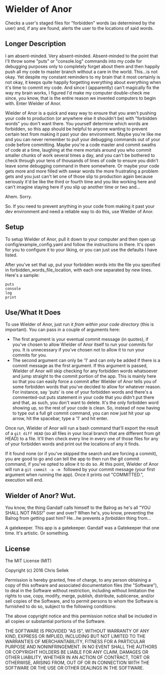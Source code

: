 # Wielder of Anor
Checks a user's staged files for "forbidden" words (as determined by the user)
and, if any are found, alerts the user to the locations of said words.

## Longer Description
I am absent-minded. Very absent-minded. Absent-minded to the point that I'll
throw some "puts" or "console.log" commands into my code for debugging purposes
only to completely forget about them and then happily push all my code to
master branch without a care in the world. This...is not okay. Yet despite my
constant reminders to my brain that it most certainly is not okay, it keeps
quite happily forgetting everything about everything when it's time to commit
my code. And since I (apparently) can't magically fix the way my brain works, I
figured I'd make my computer double-check me since, you know, that is the entire
reason we invented computers to begin with. Enter Wielder of Anor.

Wielder of Anor is a quick and easy way to ensure that you aren't pushing your
code to production (or anywhere else it shouldn't be) with "forbidden words" you
don't want there. You yourself determine which words are forbidden, so this app
should be helpful to anyone wanting to prevent certain text from making it past
your dev environment. Maybe you're like me and you can never remember to pull
your debugging commands out of your code before committing. Maybe you're a code
master and commit swaths of code at a time, laughing at the mere mortals around
you who commit smaller chunks of work several times a day, and you can't be
bothered to check through your tens of thousands of lines of code to ensure you
didn't leave some debugging command in there somewhere. Or maybe your code gets
more and more filled with swear words the more frustrating a problem gets and
you just can't let one of those slip to production again because seriously it'd
be like the third or fourth time and you like working here and can't imagine
staying here if you slip up another time or two and...

Ahem. Sorry.

So. If you need to prevent anything in your code from making it past your dev
environment and need a reliable way to do this, use Wielder of Anor.

## Setup
To setup Wielder of Anor, pull it down to your computer and then open up
config/example_config.yaml and follow the instructions in there. It's open for
you to configure it to your liking, or you can just use the defaults I have
listed.

After you've set that up, put your forbidden words into the file you specified
in forbidden_words_file_location, with each one separated by new lines. Here's
a sample:

```
puts
console
log
print
```

## Use/What It Does
To use Wielder of Anor, just run it *from within your code directory* (this is
important). You can pass in a couple of arguments here:

* The first argument is your eventual commit message (in quotes), if you've
  chosen to allow Wielder of Anor itself to run your commits for you. It is
  unnecessary if you've chosen not to allow it to run your commits for you.
* The second argument can only be '1' and can only be added if there is a commit
  message as the first argument. If this argument is passed, Wielder of Anor
  will skip checking for any forbidden words whatsoever and jump straight to the
  commit portion of the app. This is mainly here so that you can easily force a
  commit after Wielder of Anor tells you of some forbidden words that you've
  decided to allow for whatever reason. For instance, say 'puts' is one of your
  forbidden words and there's a commented-out puts statement in your code
  that you didn't put there and that, as such, you don't want to delete. It's
  the only forbidden word showing up, so the rest of your code is clean. So,
  instead of now having to type out a full git commit command, you can now just
  hit your up arrow, hit the spacebar, type a '1' and hit enter.
  
Once run, Wielder of Anor will run a bash command that'll export the result of a
`git diff HEAD` (so all files in your local branch that are different from git
HEAD) to a file. It'll then check every line in every one of those files for any
of your forbidden words and print out the locations of any it finds.

If it found none (or if you've skipped the search and are forcing a commit), you
are good to go and can tell the app to then run the git commit command, if
you've opted to allow it to do so. At this point, Wielder of Anor will run a
`git commit -a -m ` followed by your commit message (your first argument when
running the app). Once it prints out "COMMITTED.", execution will end.

## Wielder of Anor? Wut.
You know, the thing Gandalf calls himself to the Balrog as he's all "YOU SHALL
NOT PASS!" over and over? When he's, you know, preventing the Balrog from
getting past him? He...he prevents a *forbidden* thing from...

A gatekeeper. This app is a gatekeeper. Gandalf was a Gatekeeper that one
time. It's artistic. Or something.

## License
The MIT License (MIT)

Copyright (c) 2016 Chris Sellek

Permission is hereby granted, free of charge, to any person obtaining a copy
of this software and associated documentation files (the "Software"), to deal
in the Software without restriction, including without limitation the rights
to use, copy, modify, merge, publish, distribute, sublicense, and/or sell
copies of the Software, and to permit persons to whom the Software is
furnished to do so, subject to the following conditions:

The above copyright notice and this permission notice shall be included in all
copies or substantial portions of the Software.

THE SOFTWARE IS PROVIDED "AS IS", WITHOUT WARRANTY OF ANY KIND, EXPRESS OR
IMPLIED, INCLUDING BUT NOT LIMITED TO THE WARRANTIES OF MERCHANTABILITY,
FITNESS FOR A PARTICULAR PURPOSE AND NONINFRINGEMENT. IN NO EVENT SHALL THE
AUTHORS OR COPYRIGHT HOLDERS BE LIABLE FOR ANY CLAIM, DAMAGES OR OTHER
LIABILITY, WHETHER IN AN ACTION OF CONTRACT, TORT OR OTHERWISE, ARISING FROM,
OUT OF OR IN CONNECTION WITH THE SOFTWARE OR THE USE OR OTHER DEALINGS IN THE
SOFTWARE.
